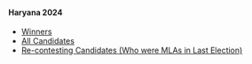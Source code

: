 #### Haryana 2024
  * [Winners](https://www.myneta.info/Haryana2024/index.php?action=show_winners&sort=default)
  * [All Candidates](https://www.myneta.info/Haryana2024/)
  * [ Re-contesting Candidates (Who were MLAs in Last Election)](https://www.myneta.info/Haryana2024/index.php?action=recontestAssetsComparison)